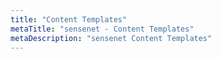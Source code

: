 ```yaml
---
title: "Content Templates"
metaTitle: "sensenet - Content Templates"
metaDescription: "sensenet Content Templates"
---
```

